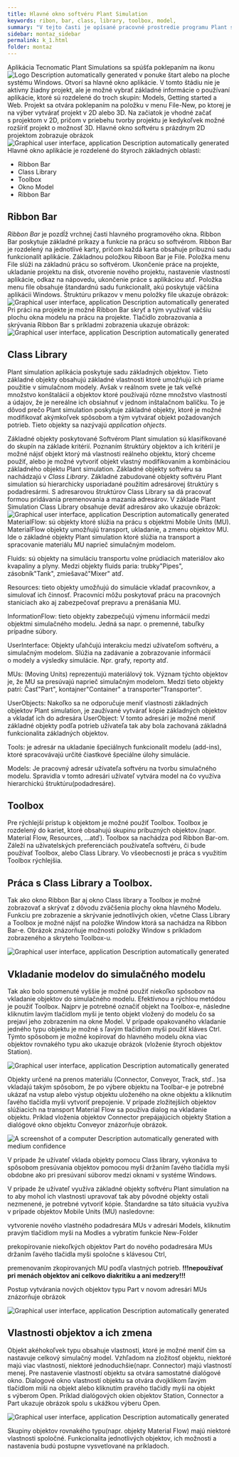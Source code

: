 ```yaml
---
title: Hlavné okno softvéru Plant Simulation
keywords: ribon, bar, class, library, toolbox, model, 
summary: "V tejto časti je opísané pracovné prostredie programu Plant simulation"
sidebar: montaz_sidebar
permalink: k_1.html
folder: montaz
---
```


Aplikácia Tecnomatic Plant Simulations sa spúšťa poklepaním na ikonu ![Logo Description automatically generated](pages/montaz/img/k_1/image1.png) v&nbsp;ponuke štart alebo na ploche systému Windows. Otvorí sa hlavné okno aplikácie. V&nbsp;tomto štádiu nie je aktívny žiadny projekt, ale je možné vybrať základné informácie o&nbsp;používaní aplikácie, ktoré sú rozdelené do troch skupín: Models, Getting started a Web. Projekt sa otvára poklepaním na položku v&nbsp;menu File-New, po ktorej je na výber vytvárať projekt v&nbsp;2D alebo 3D. Na začiatok je vhodné začať s&nbsp;projektom v&nbsp;2D, pričom v&nbsp;priebehu tvorby projektu je kedykoľvek možné rozšíriť projekt o&nbsp;možnosť 3D. Hlavné okno softvéru s&nbsp;prázdnym 2D projektom zobrazuje obrázok
![Graphical user interface, application Description automatically generated](pages/montaz/img/k_1/image2.png)<br>
Hlavné okno aplikácie je rozdelené do štyroch základných oblastí:

-   Ribbon Bar
-   Class Library
-   Toolbox
-   Okno Model
-   Ribbon Bar

## Ribbon Bar

*Ribbon Bar* je pozdĺž vrchnej časti hlavného programového okna. Ribbon Bar poskytuje základné príkazy a funkcie na prácu so softvérom. Ribbon Bar je rozdelený na jednotlivé karty, pričom každá karta obsahuje príbuznú sadu funkcionalít aplikácie. Základnou položkou Riboon Bar je File. Položka menu File slúži na základnú prácu so softvérom. Ukončenie práce na projekte, ukladanie projektu na disk, otvorenie nového projektu, nastavenie vlastností aplikácie, odkaz na nápovedu, ukončenie práce s&nbsp;aplikáciou atď. Položka menu file obsahuje štandardnú sadu funkcionalít, akú poskytuje väčšina aplikácii Windows. Štruktúru príkazov v&nbsp;menu položky file ukazuje obrázok:
![Graphical user interface, application Description automatically generated](pages/montaz/img/k_1/image3.png)<br>
Pri práci na projekte je možné Ribbon Bar skryť a tým využívať väčšiu plochu okna modelu na prácu na projekte. Tlačidlo zobrazovania a
skrývania Ribbon Bar s&nbsp;príkladmi zobrazenia ukazuje obrázok:
![Graphical user interface, application Description automatically generated](pages/montaz/img/k_1/image4.png)<br>

## Class Library
Plant simulation aplikácia poskytuje sadu základných objektov. Tieto základné objekty obsahujú základné vlastnosti ktoré umožňujú ich priame použitie v&nbsp;simulačnom modely. Avšak v&nbsp;reálnom svete je tak veľké množstvo konštalácií a objektov ktoré používajú rôzne množstvo vlastností a údajov, že je nereálne ich obsiahnuť v&nbsp;jednom inštalačnom balíčku. To je dôvod prečo Plant simulation poskytuje základné objekty, ktoré je možné modifikovať akýmkoľvek spôsobom a tým vytvárať objekt požadovaných potrieb. Tieto objekty sa nazývajú *application ohjects*.

Základné objekty poskytované Softvérom Plant simulation sú klasifikované do skupín na základe kritérií. Poznaním štruktúry objektov a ich kritérií je možné nájsť objekt ktorý má vlastnosti reálneho objektu, ktorý chceme použiť, alebo je možné vytvoriť objekt vlastný modifikovaním a kombináciou základného objektu Plant simulation. Základné objekty softvéru sa nachádzajú v&nbsp;*Class Library*. Základné zabudované objekty softvéru Plant simulation sú hierarchicky usporiadané použitím adresárovej štruktúry s podadresármi. S adresarovou štruktúrov Class Library sa dá pracovať formou pridávania premenovania a mazania adresárov. V&nbsp;základe Plant Simulation Class Library obsahuje deväť adresárov ako ukazuje obrázok:
![Graphical user interface, application Description automatically generated](pages/montaz/img/k_1/image5.png)<br>
MaterialFlow: sú objekty ktoré slúžia na prácu s objektmi Mobile Units (MU). MaterialFlow objekty umožňujú transport, ukladanie, a zmenu objektov MU. Ide o&nbsp;základné objekty Plant simulation ktoré slúžia na transport a spracovanie materiálu MU naprieč simulačným modelom.

Fluids: sú objekty na simuláciu transportu volne prúdiacich materiálov ako kvapaliny a plyny. Medzi objekty fluids paria: trubky"Pipes", zásobník"Tank", zmiešavač"Mixer" atď.

Resources: tieto objekty umožňujú do simulácie vkladať pracovníkov, a simulovať ich činnosť. Pracovníci môžu poskytovať prácu na pracovných staniciach ako aj zabezpečovať prepravu a prenášania MU.

InformationFlow: tieto objekty zabezpečujú výmenu informácií medzi objektmi simulačného modelu. Jedná sa napr. o&nbsp;premenné, tabuľky prípadne súbory.

UserInterface: Objekty uľahčujú interakciu medzi užívateľom softvéru, a simulačným modelom. Slúžia na zadávanie a zobrazovanie informácií o&nbsp;modely a výsledky simulácie. Npr. grafy, reporty atď.

MUs: (Moving Units) reprezentujú materiálový tok. Význam týchto objektov je, že MU sa presúvajú naprieč simulačným modelom. Medzi tieto objekty patrí: Časť"Part", kontajner"Container" a transporter"Transporter".

UserObjects: Nakoľko sa ne odporučuje meniť vlastnosti základných objektov Plant simulation, je zaužívané vytvárať kópie základných objektov a vkladať ich do adresára UserObject: V&nbsp;tomto adresári je možné meniť základné objekty podľa potrieb užívateľa tak aby bola zachovaná základná funkcionalita základných objektov.

Tools: je adresár na ukladanie špeciálnych funkcionalít modelu (add-ins), ktoré spracovávajú určité čiastkové špeciálne úlohy simulácie.

Models: Je pracovný adresár užívateľa softvéru na tvorbu simulačného modelu. Spravidla v tomto adresári užívateľ vytvára model na čo využíva hierarchickú štruktúru(podadresáre).

## Toolbox

Pre rýchlejší prístup k objektom je možné použiť Toolbox. Toolbox je rozdelený do kariet, ktoré obsahujú skupinu príbuzných objektov.(napr. Material Flow, Resources, \...atď). Toolbox sa nachádza pod Ribbon Bar-om. Záleží na užívatelských preferenciách používateľa softvéru, či bude používať Toolbox, alebo Class Library. Vo všeobecnosti je práca s&nbsp;využitím Toolbox rýchlejšia.

## Práca s Class Library a Toolbox.

Tak ako okno Ribbon Bar aj okno Class library a Toolbox je možné zobrazovať a skrývať z&nbsp;dôvodu zväčšenia plochy okna hlavného Modelu. Funkciu pre zobrazenie a skrývanie jednotlivých okien, včetne Class Library a Toolbox je možné nájsť na položke Window ktorá sa nachádza na Ribbon Bar-e. Obrázok znázorňuje možnosti položky Window s&nbsp;príkladom zobrazeného a skryteho Toolbox-u.

![Graphical user interface, application Description automatically generated](pages/montaz/img/k_1/image6.png)<br>

## Vkladanie modelov do simulačného modelu

Tak ako bolo spomenuté vyššie je možné použiť niekoľko spôsobov na vkladanie objektov do simulačného modelu. Efektívnou a rýchlou metódou je použiť Toolbox. Najprv je potrebné označiť objekt na Toolbox-e, následne kliknutím lavým tlačídlom myši je tento objekt vložený do modelu čo sa prejaví jeho zobrazením na okne Model. V prípade opakovaného vkladanie jedného typu objektu je možné s&nbsp;ľavým tlačidlom myši použiť kláves Ctrl. Týmto spôsobom je možné kopírovať do hlavného modelu okna viac objektov rovnakého typu ako ukazuje obrázok (vloženie štyroch objektov Station).

![Graphical user interface, application Description automatically generated](pages/montaz/img/k_1/image7.png)<br>

Objekty určené na prenos materiálu (Connector, Conveyor, Track, stď.. )sa vkladajú takým spôsobom, že po výbere objektu na Toolbar-e je potrebné ukázať na vstup alebo výstup objektu uloženého na okne objektu a kliknutím ľavého tlačídla myši vytvoriť prepojenie. V prípade zložitejších objektov slúžiacich na transport Material Flow sa používa dialog na vkladanie objektu. Príklad vloženia objektov Connector prepájajúcich objekty Station a dialógové okno objektu Conveyor znázorňuje obrázok.

![A screenshot of a computer Description automatically generated with medium confidence](pages/montaz/img/k_1/image8.png)<br>

V prípade že užívateľ vklada objekty pomocu Class library, vykonáva to spôsobom presúvania objektov pomocou myši držaním ľavého tlačídla myši obdobne ako pri presúvaní súborov medzi oknami v&nbsp;systéme Windows.

V prípade že užívateľ využíva základné objekty softvéru Plant simulation na to aby mohol ich vlastnosti upravovať tak aby pôvodné objekty ostali nezmenené, je potrebné vytvoriť kópie. Štandardne sa táto situácia využíva v&nbsp;prípade objektov Mobile Units (MU) nasledovne:

vytvorenie nového vlastného podadresára MUs v&nbsp;adresári Models, kliknutím pravým tlačidlom myši na Modles a vybratím funkcie New-Folder

prekopírovanie niekoľkých objektov Part do nového podadresára MUs držaním ľavého tlačidla myši spoločne s&nbsp;klávesou Ctrl,

premenovaním zkopirovaných MU podľa vlastných potrieb. **!!!nepoužívať pri menách objektov ani celkovo diakritiku a ani medzery!!!**

Postup vytvárania nových objektov typu Part v&nbsp;novom adresári MUs znázorňuje obrázok

![Graphical user interface, application Description automatically generated](pages/montaz/img/k_1/image9.png)<br>

## Vlastnosti objektov a ich zmena

Objekt akéhokoľvek typu obsahuje vlastnosti, ktoré je možné meniť čím sa nastavuje celkový simulačný model. Vzhľadom na zložitosť objektu, niektoré majú viac vlastností, niektoré jednoduchšie(napr. Connector) majú vlastností menej. Pre nastavenie vlastností objektu sa otvára samostatné dialógové okno. Dialogové okno vlastností objektu sa otvára dvojklikom ľavým tlačídlom miši na objekt alebo kliknutím pravého tlačidly myši na objekt s&nbsp;výberom Open. Príklad dialógových okien objektov Station, Connector a Part ukazuje obrázok spolu s&nbsp;ukážkou výberu Open.

![Graphical user interface, application Description automatically generated](pages/montaz/img/k_1/image10.png)<br>

Skupiny objektov rovnakého typu(napr. objekty Material Flow) majú niektoré vlastnosti spoločné. Funkcionalita jednotlivých objektov, ich možnosti a nastavenia budú postupne vysvetlované na príkladoch.
